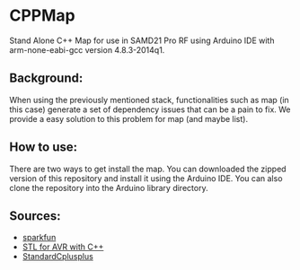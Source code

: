 # CPPMap
Stand Alone C++ Map for use in SAMD21 Pro RF using Arduino IDE with arm-none-eabi-gcc version 4.8.3-2014q1.

## Background:
When using the previously mentioned stack, functionalities such as map (in this case) generate a set of dependency issues that can be a pain to fix. We provide a easy solution to this problem for map (and maybe list).

## How to use:
There are two ways to get install the map. You can downloaded the zipped version of this repository and install it using the Arduino IDE. You can also clone the repository into the Arduino library directory. 

## Sources:
* [sparkfun](https://learn.sparkfun.com/tutorials/installing-arduino-ide/board-add-ons-with-arduino-board-manager)
* [STL for AVR with C++](https://andybrown.me.uk/2011/01/15/the-standard-template-library-stl-for-avr-with-c-streams/#IDComment246044033)
* [StandardCplusplus](https://github.com/maniacbug/StandardCplusplus)
